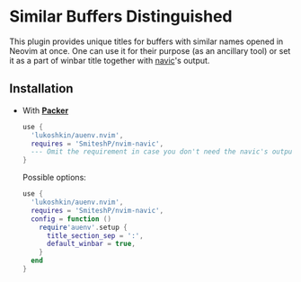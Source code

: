 # Similar Buffers Distinguished

This plugin provides unique titles for buffers with similar names opened in
Neovim at once. One can use it for their purpose (as an ancillary tool) or set
it as a part of winbar title together with [navic](
https://github.com/SmiteshP/nvim-navic)'s output.

## Installation

* With [**Packer**](https://github.com/wbthomason/packer.nvim)
  ```lua
  use {
    'lukoshkin/auenv.nvim',
    requires = 'SmiteshP/nvim-navic',
    --- Omit the requirement in case you don't need the navic's output
  }
  ```

  Possible options:
  ```lua
  use {
    'lukoshkin/auenv.nvim',
    requires = 'SmiteshP/nvim-navic',
    config = function ()
      require'auenv'.setup {
        title_section_sep = ':',
        default_winbar = true,
      }
    end
  }
  ```
